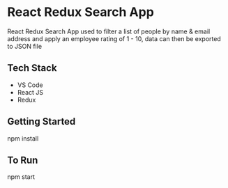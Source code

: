 # React Redux Search App
 React Redux Search App used to filter a list of people by name & email address and apply an employee rating of 1 - 10, data can then be exported to JSON file
 
## Tech Stack

- VS Code
- React JS
- Redux

## Getting Started

npm install

## To Run

npm start

